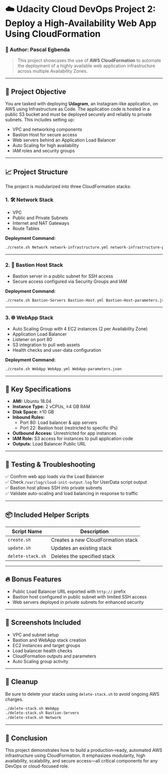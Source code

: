 # ☁️ Udacity Cloud DevOps Project 2: Deploy a High-Availability Web App Using CloudFormation

### 👤 Author: Pascal Egbenda  
> This project showcases the use of **AWS CloudFormation** to automate the deployment of a highly available web application infrastructure across multiple Availability Zones.

---

## 📌 Project Objective

You are tasked with deploying **Udagram**, an Instagram-like application, on AWS using Infrastructure as Code. The application code is hosted in a public S3 bucket and must be deployed securely and reliably to private subnets. This includes setting up:

- VPC and networking components
- Bastion Host for secure access
- Web servers behind an Application Load Balancer
- Auto Scaling for high availability
- IAM roles and security groups

---

## 📈 Project Structure

The project is modularized into three CloudFormation stacks:

### 1. 🛠️ Network Stack
- VPC
- Public and Private Subnets
- Internet and NAT Gateways
- Route Tables

**Deployment Command:**
```bash
./create.sh Network network-infrastructure.yml network-infrastructure-parameters.json
```

---

### 2. 🔐 Bastion Host Stack
- Bastion server in a public subnet for SSH access
- Secure access configured via Security Groups and IAM

**Deployment Command:**
```bash
./create.sh Bastion-Servers Bastion-Host.yml Bastion-Host-parameters.json
```

---

### 3. 🌐 WebApp Stack
- Auto Scaling Group with 4 EC2 instances (2 per Availability Zone)
- Application Load Balancer
- Listener on port 80
- S3 integration to pull web assets
- Health checks and user-data configuration

**Deployment Command:**
```bash
./create.sh WebApp WebApp.yml WebApp-parameters.json
```

---

## 🧾 Key Specifications

- **AMI:** Ubuntu 18.04
- **Instance Type:** 2 vCPUs, ≥4 GB RAM
- **Disk Space:** ≥10 GB
- **Inbound Rules:**
  - Port 80: Load balancer & app servers
  - Port 22: Bastion host (restricted to specific IPs)
- **Outbound Access:** Unrestricted for app instances
- **IAM Role:** S3 access for instances to pull application code
- **Outputs:** Load Balancer Public URL

---

## 🧪 Testing & Troubleshooting

✅ Confirm web app loads via the Load Balancer  
✅ Check `/var/log/cloud-init-output.log` for UserData script output  
✅ Bastion host allows SSH into private subnets  
✅ Validate auto-scaling and load balancing in response to traffic

---

## 📦 Included Helper Scripts

| Script Name         | Description                         |
|---------------------|-------------------------------------|
| `create.sh`         | Creates a new CloudFormation stack  |
| `update.sh`         | Updates an existing stack           |
| `delete-stack.sh`   | Deletes the specified stack         |

---

## 🔥 Bonus Features

- Public Load Balancer URL exported with `http://` prefix
- Bastion host configured in public subnet with limited SSH access
- Web servers deployed in private subnets for enhanced security

---

## 📸 Screenshots Included

- VPC and subnet setup  
- Bastion and WebApp stack creation  
- EC2 instances and target groups  
- Load balancer health checks  
- CloudFormation outputs and parameters  
- Auto Scaling group activity

---

## 🧹 Cleanup

Be sure to delete your stacks using `delete-stack.sh` to avoid ongoing AWS charges.

```bash
./delete-stack.sh WebApp
./delete-stack.sh Bastion-Servers
./delete-stack.sh Network
```

---

## 🚀 Conclusion

This project demonstrates how to build a production-ready, automated AWS infrastructure using CloudFormation. It emphasizes modularity, high availability, scalability, and secure access—all critical components for any DevOps or cloud-focused role.
